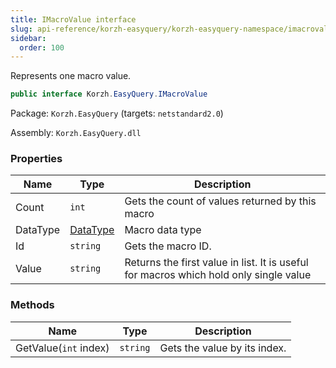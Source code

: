 ```yaml
---
title: IMacroValue interface
slug: api-reference/korzh-easyquery/korzh-easyquery-namespace/imacrovalue-interface
sidebar:
  order: 100
---
```


Represents one macro value.
```csharp
public interface Korzh.EasyQuery.IMacroValue

```
Package: `Korzh.EasyQuery` (targets: `netstandard2.0`)

Assembly: `Korzh.EasyQuery.dll`

### Properties

| Name | Type | Description | 
| --- | --- | --- | 
| Count | `int` | Gets the count of values returned by this macro | 
| DataType | [DataType](///easyquery/docs/api-reference/easydata-core/easydata-namespace/datatype-enum) | Macro data type | 
| Id | `string` | Gets the macro ID. | 
| Value | `string` | Returns the first value in list.  It is useful for macros which hold only single value | 


### Methods

| Name | Type | Description | 
| --- | --- | --- | 
| GetValue(`int` index) | `string` | Gets the value by its index. |
